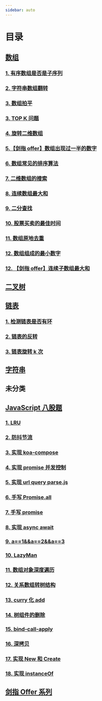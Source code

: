 ```yaml
---
sidebar: auto
---
```


# 目录

## [数组](./Array)

### [1. 有序数组是否是子序列](./Array/#_1-有序数组是否是子序列)

### [2. 字符串数组翻转](./Array/#_2-字符串数组翻转)

### [3. 数组拍平](./Array/#_3-数组拍平)

### [3. TOP K 问题](./Array/#_3-top-k-问题)

### [4. 旋转二维数组](./Array/#_4-旋转二维数组)

### [5.【剑指 offer】数组出现过一半的数字](./Array/#_5-【剑指-offer】数组出现过一半的数字)

### [6. 数组常见的排序算法](./Array/#_6-数组常见的排序算法)

### [7. 二维数组的搜索](./Array/#_7-二维数组的搜索)

### [8. 连续数组最大和](./Array/#_8-连续数组最大和)

### [9. 二分查找](./Array/#_9-二分查找)

### [10. 股票买卖的最佳时间](./Array/#_10-股票买卖的最佳时间)

### [11. 数组原地去重](./Array/#_11-数组原地去重)

### [12. 数组组成的最小数字](./Array/#_12-数组组成的最小数字)

### [12. 【剑指 offer】连续子数组最大和](./Array/#_12-【剑指-offer】连续子数组最大和)

## [二叉树](./BinaryTree)

## [链表](./LinkedList)

### [1. 检测链表是否有环](./LinkedList/#_1-检测链表是否有环)

### [2. 链表的反转](./LinkedList/#_2-链表的反转)

### [3. 链表旋转 k 次](./LinkedList/#_3-链表旋转-k-次)

## [字符串](./String)

## 未分类

## [JavaScript 八股题](./JavaScript)

### [1. LRU](./JavaScript/#_1-lru)

### [2. 防抖节流](./JavaScript/#_2-防抖节流)

### [3. 实现 koa-compose](./JavaScript/#_3-实现-koa-compose)

### [4. 实现 promise 并发控制](./JavaScript/#_4-实现-promise-并发控制)

### [5. 实现 url query parse.js](./JavaScript/#_5-实现-url-query-parse-js)

### [6. 手写 Promise.all](./JavaScript/#_6-手写-promise-all)

### [7. 手写 promise](./JavaScript/#_7-手写-promise)

### [8. 实现 async await](./JavaScript/#_8-实现-async-await)

### [9. a==1&amp;&amp;a==2&amp;&amp;a==3](./JavaScript/#_9-a-1-a-2-a-3)

### [10. LazyMan](./JavaScript/#_10-lazyman)

### [11. 数组对象深度遍历](./JavaScript/#_11-数组对象深度遍历)

### [12. 关系数组转树结构](./JavaScript/#_12-关系数组转树结构)

### [13. curry 化 add](./JavaScript/#_13-curry-化-add)

### [14. 树组件的删除](./JavaScript/#_14-树组件的删除)

### [15. bind-call-apply](./JavaScript/#_15-bind-call-apply)

### [16. 深拷贝](./JavaScript/#_16-深拷贝)

### [17. 实现 New 和 Create](./JavaScript/#_17-实现-new-和-create)

### [18. 实现 instanceOf](./JavaScript/#_18-实现-instanceof)

## [剑指 Offer 系列](./Offer)
